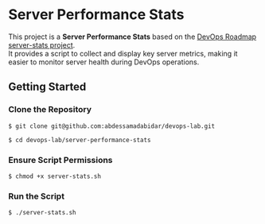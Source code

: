 # Server Performance Stats

This project is a **Server Performance Stats** based on the [DevOps Roadmap server-stats project](https://roadmap.sh/projects/server-stats).  
It provides a script to collect and display key server metrics, making it easier to monitor server health during DevOps operations.

## Getting Started

### Clone the Repository
```
$ git clone git@github.com:abdessamadabidar/devops-lab.git

$ cd devops-lab/server-performance-stats
```

### Ensure Script Permissions
```
$ chmod +x server-stats.sh
```

### Run the Script
```
$ ./server-stats.sh
```
